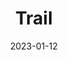 ---
date: 2023-01-12
title: Trail
#type: gallery
resources:
  - src: trail_1.jpg
    title: Imagen de puente Soria capturada en Covaleda, Soria.
  - src: trail_2.jpg
    title: Imagen de Urbion capturada en Covaleda, Soria.
  - src: trail_3.jpg
    title: Imagen de presa capturada en Covaleda, Soria.
  - src: trail_4.jpg
    title: Imagen de nocturna capturada en Covaleda, Soria.
  - src: trail_5.jpg
    title: Imagen de cascada capturada en Covaleda, Soria.
  - src: trail_6.jpg
    title: Imagen de cascada capturada en Covaleda, Soria.
    
---